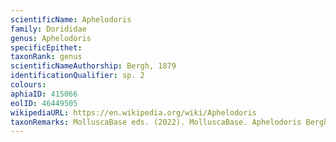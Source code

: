 ```yaml
---
scientificName: Aphelodoris
family: Dorididae
genus: Aphelodoris
specificEpithet: 
taxonRank: genus
scientificNameAuthorship: Bergh, 1879
identificationQualifier: sp. 2
colours:
aphiaID: 415066
eolID: 46449505
wikipediaURL: https://en.wikipedia.org/wiki/Aphelodoris
taxonRemarks: MolluscaBase eds. (2022). MolluscaBase. Aphelodoris Bergh, 1879. Accessed through: World Register of Marine Species at: https://www.marinespecies.org/aphia.php?p=taxdetails&id=415066 on 2022-02-24
---
```

